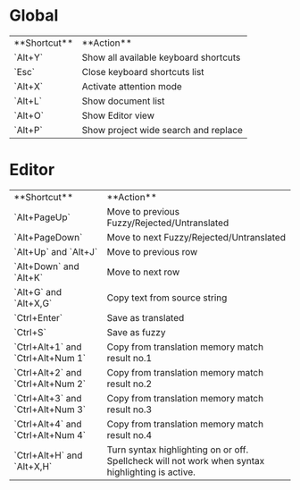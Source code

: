 # Global
<table class='docutils'>
  <tr><td>**Shortcut**</td><td>**Action**</td></tr>
  <tr>
    <td>`Alt+Y`</td>
    <td>Show all available keyboard shortcuts</td>
  </tr>
  <tr>
    <td>`Esc`</td>
    <td>Close keyboard shortcuts list</td>
  </tr>
  <tr>
    <td>`Alt+X`</td>
    <td>Activate attention mode</td>
  </tr>
  <tr>
    <td>`Alt+L`</td>
    <td>Show document list</td>
  </tr>
  <tr>
    <td>`Alt+O`</td>
    <td>Show Editor view</td>
  </tr>
  <tr>
    <td>`Alt+P`</td>
    <td>Show project wide search and replace</td>
  </tr>
</table>


# Editor
<table class='docutils'>
  <tr><td>**Shortcut**</td><td>**Action**</td></tr>
  <tr>
    <td>`Alt+PageUp`</td>
    <td>Move to previous Fuzzy/Rejected/Untranslated</td>
  </tr>
  <tr>
    <td>`Alt+PageDown`</td>
    <td>Move to next Fuzzy/Rejected/Untranslated</td>
  </tr>
  <tr>
    <td>`Alt+Up` and `Alt+J`</td>
    <td>Move to previous row</td>
  </tr>
  <tr>
    <td>`Alt+Down` and `Alt+K`</td>
    <td>Move to next row</td>
  </tr>
  <tr>
  <td>`Alt+G` and `Alt+X,G`</td>
  <td>Copy text from source string</td>
</tr>
<tr>
  <td>`Ctrl+Enter`</td>
  <td>Save as translated</td>
</tr>
<tr>
  <td>`Ctrl+S`</td>
  <td>Save as fuzzy</td>
</tr>
<tr>
  <td>`Ctrl+Alt+1` and `Ctrl+Alt+Num 1`</td>
  <td>Copy from translation memory match result no.1</td>
</tr>
<tr>
  <td>`Ctrl+Alt+2` and `Ctrl+Alt+Num 2`</td>
  <td>Copy from translation memory match result no.2</td>
</tr>
<tr>
  <td>`Ctrl+Alt+3` and `Ctrl+Alt+Num 3`</td>
  <td>Copy from translation memory match result no.3</td>
</tr>
<tr>
  <td>`Ctrl+Alt+4` and `Ctrl+Alt+Num 4`</td>
  <td>Copy from translation memory match result no.4</td>
</tr>
<tr>
  <td>`Ctrl+Alt+H` and `Alt+X,H`</td>
  <td>Turn syntax highlighting on or off. Spellcheck will not work when syntax highlighting is active.</td>
</tr>
</table>